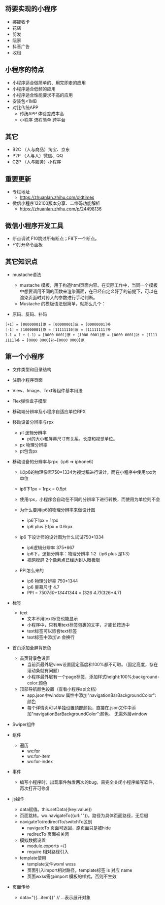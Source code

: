## 将要实现的小程序
+ 娜娜收卡
+ 花店
+ 剪发
+ 阮家
+ 抖音广告
+ 收租

## 小程序的特点
+ 小程序适合做简单的、用完即走的应用
+ 小程序适合低频的应用
+ 小程序适合性能要求不高的应用
+ 安装包<1MB
+ 对比传统APP
    - 传统APP 体验差成本高
    - 小程序 流程简单 跨平台

## 其它
+ B2C （人与商品）淘宝、京东
+ P2P （人与人）微信、QQ
+ C2P （人与服务）小程序

## 重要更新
+ 专栏地址   
    - https://zhuanlan.zhihu.com/oldtimes
+ 微信小程序122100版本分享、二维码功能解析 
    - https://zhuanlan.zhihu.com/p/24498136

## 微信小程序开发工具
+ 断点调试 F10跳过所有断点；F8下一个断点。
+ F1打开命令面板

## 其它知识点
+ mustache语法
    - mustache 模板，用于构造html页面内容。在实际工作中，当同一个模板中想要调用不同的函数来渲染画面，在已经自定义好了的前提下，可以在渲染页面时对传入的参数进行手动判断。
    - Mustache 的模板语法很简单，就那么几个：
    
+ 原码、反码、补码
```
[+1] = [00000001]原 = [00000001]反 = [00000001]补
[-1] = [10000001]原 = [11111110]反 = [11111111]补
1-1 = 1 + (-1) = [0000 0001]原 + [1000 0001]原 = [0000 0001]补 + [1111 1111]补 = [0000 0000]补=[0000 0000]原
```

## 第一个小程序
+ 文件类型和目录结构
+ 注册小程序页面
+ View、Image、Text等组件基本用法
+ Flex弹性盒子模型
+ 移动端分辨率及小程序自适应单位RPX

+ 移动设备分辨率与rpx
    - pt 逻辑分辨率
        * pt的大小和屏幕尺寸有关系。长度和视觉单位。
    - px 物理分辨率   
    - pt包含px 
+ 移动设备的分辨率与rpx（ip6 => iphone6）
    - 以ip6的物理像素750*1334为视觉稿进行设计，而在小程序中使用rpx为单位
    - ip6下1px = 1rpx = 0.5pt
    - 使用rpx，小程序会自动在不同的分辨率下进行转换，而使用为单位则不会
    - 为什么要用ip6的物理分辨率来做设计图
        * ip6下1px = 1rpx
        * ip6 plus下1px = 0.6rpx
    - ip6 下设计师的设计图为什么试试750*1334
        * ip6逻辑分辨率 375*667
        * ip6下，逻辑分辨率：物理分辨率  1:2（ip6 plus 是1:3）
        * 视网膜屏 2个像素点已经达到人眼极限
        
    - PPI怎么来的
        * ip6 物理分辨率 750*1344
        * ip6 屏幕尺寸 4.7
        * PPI = 750*750+1344*1344 = (326 *4.7)*(326*4.7)
   
+ 标签
    - text
        * 文本不用text标签也能显示
        * 小程序中，只有用text标签包裹的文字，才能长按选中
        * text标签可以嵌套text标签
        * text标签中添加\n 会换行

+ 首页添加全屏背景色
    - 首页背景色设置
        * 当前页最外层view设置固定高度和100%都不可取。（固定高度，存在滚动条就有问题）
        * 小程序最外层有一个page标签，添加样式height:100%;background-color:颜色
    - 顶部导航颜色设置（查看小程序api文档）
        * app.json中window 属性中添加"navigationBarBackgroundColor":颜色
        * 每个详情页可以单独设置顶部颜色，直接在.json文件中添加"navigationBarBackgroundColor":颜色。
        无需外层window

+ Swiper组件
+ 组件
    - 遍历
        * wx:for 
        * wx:for-item 
        * wx:for-index
+ 事件
    - 编写小程序时，出现事件触发两次的bug，需完全关闭小程序编写软件，再次打开可修复
    
+ js操作
    - data赋值。this.setData({key:value})
    - 页面跳转。wx.navigateTo({url:""})。路径为具体页面路径，无后缀
    - navigateTo/redirectTo/switchTo区别
        * navigateTo 页面可返回，原页面只是被hide
        * redirecTo 页面被关闭
    - 模拟数据设置
        * module.exports ={}
        * require 相对路径引入
    - template使用
        * template文件wxml wxss
        * 页面引入import相对路径，template标签 is 对应 name 
        * 页面wxss需@import 模板的样式，否则不生效

+ 页面传参
    - data="{{...item}}"  // ...表示展开对象


















